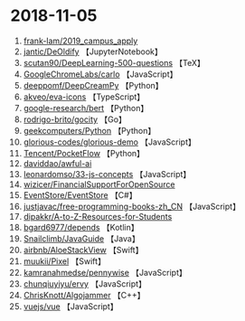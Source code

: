 # 2018-11-05

1. [frank-lam/2019_campus_apply](https://github.com/frank-lam/2019_campus_apply) 
2. [jantic/DeOldify](https://github.com/jantic/DeOldify) 【JupyterNotebook】
3. [scutan90/DeepLearning-500-questions](https://github.com/scutan90/DeepLearning-500-questions) 【TeX】
4. [GoogleChromeLabs/carlo](https://github.com/GoogleChromeLabs/carlo) 【JavaScript】
5. [deeppomf/DeepCreamPy](https://github.com/deeppomf/DeepCreamPy) 【Python】
6. [akveo/eva-icons](https://github.com/akveo/eva-icons) 【TypeScript】
7. [google-research/bert](https://github.com/google-research/bert) 【Python】
8. [rodrigo-brito/gocity](https://github.com/rodrigo-brito/gocity) 【Go】
9. [geekcomputers/Python](https://github.com/geekcomputers/Python) 【Python】
10. [glorious-codes/glorious-demo](https://github.com/glorious-codes/glorious-demo) 【JavaScript】
11. [Tencent/PocketFlow](https://github.com/Tencent/PocketFlow) 【Python】
12. [daviddao/awful-ai](https://github.com/daviddao/awful-ai) 
13. [leonardomso/33-js-concepts](https://github.com/leonardomso/33-js-concepts) 【JavaScript】
14. [wizicer/FinancialSupportForOpenSource](https://github.com/wizicer/FinancialSupportForOpenSource) 
15. [EventStore/EventStore](https://github.com/EventStore/EventStore) 【C#】
16. [justjavac/free-programming-books-zh_CN](https://github.com/justjavac/free-programming-books-zh_CN) 【JavaScript】
17. [dipakkr/A-to-Z-Resources-for-Students](https://github.com/dipakkr/A-to-Z-Resources-for-Students) 
18. [bgard6977/depends](https://github.com/bgard6977/depends) 【Kotlin】
19. [Snailclimb/JavaGuide](https://github.com/Snailclimb/JavaGuide) 【Java】
20. [airbnb/AloeStackView](https://github.com/airbnb/AloeStackView) 【Swift】
21. [muukii/Pixel](https://github.com/muukii/Pixel) 【Swift】
22. [kamranahmedse/pennywise](https://github.com/kamranahmedse/pennywise) 【JavaScript】
23. [chunqiuyiyu/ervy](https://github.com/chunqiuyiyu/ervy) 【JavaScript】
24. [ChrisKnott/Algojammer](https://github.com/ChrisKnott/Algojammer) 【C++】
25. [vuejs/vue](https://github.com/vuejs/vue) 【JavaScript】
